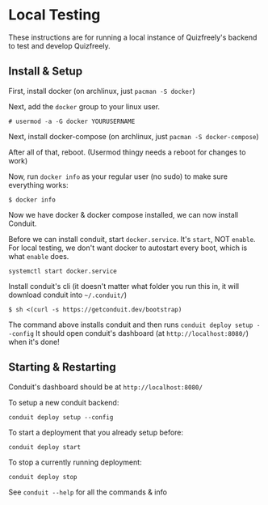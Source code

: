 # Local Testing

These instructions are for running a local instance of Quizfreely's backend to test and develop Quizfreely.

## Install & Setup

First, install docker (on archlinux, just `pacman -S docker`)

Next, add the `docker` group to your linux user.
```
# usermod -a -G docker YOURUSERNAME
```

Next, install docker-compose (on archlinux, just `pacman -S docker-compose`)

After all of that, reboot. (Usermod thingy needs a reboot for changes to work)

Now, run `docker info` as your regular user (no sudo) to make sure everything works:
```
$ docker info
```

Now we have docker & docker compose installed, we can now install Conduit.

Before we can install conduit, start `docker.service`. It's `start`, NOT `enable`. For local testing, we don't want docker to autostart every boot, which is what `enable` does.
```
systemctl start docker.service
```

Install conduit's cli (it doesn't matter what folder you run this in, it will download conduit into `~/.conduit/`)
```
$ sh <(curl -s https://getconduit.dev/bootstrap)
```

The command above installs conduit and then runs `conduit deploy setup --config` It should open conduit's dashboard (at `http://localhost:8080/`) when it's done!

## Starting & Restarting

Conduit's dashboard should be at `http://localhost:8080/`

To setup a new conduit backend:
```
conduit deploy setup --config
```

To start a deployment that you already setup before:
```
conduit deploy start
```

To stop a currently running deployment:
```
conduit deploy stop
```

See `conduit --help` for all the commands & info

